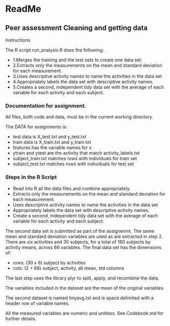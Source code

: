# ReadMe

## Peer assessment Cleaning and getting data

Instructions

The R script run_analysis.R does the following:
 
* 1.Merges the training and the test sets to create one data set.
* 2.Extracts only the measurements on the mean and standard deviation for each measurement. 
* 3.Uses descriptive activity names to name the activities in the data set
* 4.Appropriately labels the data set with descriptive activity names. 
* 5.Creates a second, independent tidy data set with the average of each variable for each activity and each subject. 

### Documentation for assignment.

All files, both code and data, must be in the current working directory.

The DATA for assignments is:

* test data is X_test.txt and y_test.txt
* train data is X_train.txt and y_train.txt
* features has the variable names for x
* ytrain and ytest are the activity that match activity_labels.txt
* subject_train.txt matches rows with individuals for train set
* subject_test.txt matches rows with individuals for test set

### Steps in the R Script

* Read into R all the data files and combine appropriately.
* Extracts only the measurements on the mean and standard deviation for each measurement. 
* Uses descriptive activity names to name the activities in the data set
* Appropriately labels the data set with descriptive activity names. 
* Create a second, independent tidy data set with the average of each variable for each activity and each subject. 

The second data set is submitted as part of the assignemnt. The same mean and
standard deviation variables are used as are extracted in step 2. There are six
activities and 30 subjects, for a total of 180 subjects by activity means, 
across 66 variables. The final data set has the dimensions of:

* rows: (30 x 6) subject by activities
* cols: (2 + 66) subject, activity, all mean, std columns

The last step uses the library plyr to split, apply, and recombine the data.

The variables included in the dataset are the mean of the original variables.

The second dataset is named tinyavg.txt and is space delimited with a header row of variable names.

All the measured variables are numeric and unitless. See Codebook.md for further details. 

